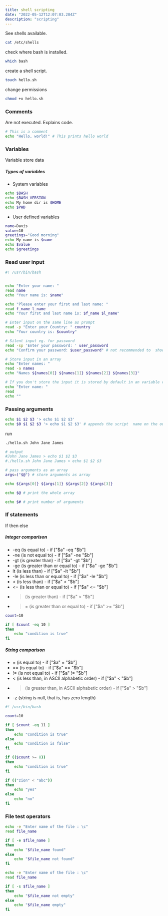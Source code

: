 ```yaml
---
title: shell scripting
date: "2022-05-12T12:07:03.284Z"
description: "scripting"
---
```



See shells available.

```bash
cat /etc/shells
```

check where bash is installed.

```bash
which bash
```

create a shell script.

```bash
touch hello.sh
```

change permissions

```bash
chmod +x hello.sh
```

### Comments

Are not executed.
Explains code.

```bash
# This is a comment
echo "Hello, world!" # This prints hello world
```

### Variables

Variable store data

##### Types of variables
+ System variables

```bash
echo $BASH
echo $BASH_VERSION
echo My home dir is $HOME
echo $PWD
```

+ User defined variables

```bash
name=Davis
value=10
greetings="Good morning"
echo My name is $name
echo $value
echo $greetings
```

### Read user input

```bash
#! /usr/bin/bash


echo "Enter your name: "
read name
echo "Your name is: $name"

echo "Please enter your first and last name: "
read f_name l_name
echo "Your first and last name is: $f_name $l_name" 

# Enter input on the same line as prompt
read -p "Enter your Country: " country
echo "Your country is: $country"

# Silent input eg. for password
read -sp 'Enter your password: ' user_password
echo "Confirm your password: $user_password" # not recommended to  show password

# Store input in an array
echo "Enter names: "
read -a names
echo "Names ${names[0]} ${names[1]} ${names[2]} ${names[3]}"

# If you don't store the input it is stored by default in an variable called $REPLY
echo "Enter name: "
read
echo ""
```

### Passing arguments

```bash
echo $1 $2 $3 '> echo $1 $2 $3'
echo $0 $1 $2 $3 '> echo $1 $2 $3' # appends the script  name on the output
```

run 

```bash
./hello.sh John Jane James

# output
#John Jane James > echo $1 $2 $3
#./hello.sh John Jane James > echo $1 $2 $3
```

```bash
# pass arguments as an array
args=("$@") # store arguments as array

echo ${args[0]} ${args[1]} ${args[2]} ${args[3]}

echo $@ # print the whole array

echo $# # print number of arguments
```

### If statements

If then else

##### Integer comparison
+ -eq (is equal to) - if ["$a" -eq "$b"]
+ -ne (is not equal to) - if ["$a" -ne "$b"]
+ -gt (is greater than) - if ["$a" -gt "$b"]
+ -ge (is greater than or equal to) - if ["$a" -ge "$b"]
+ lt (is less than) - if ["$a" -lt "$b"]
+ -le (is less than or equal to) - if ["$a" -le "$b"]
+ < (is less than) - if ["$a" < "$b"]
+ <= (is less than or equal to) - if ["$a" <= "$b"]
+ > (is greater than) - if ["$a" > "$b"]
+ >= (is greater than or equal to) - if ["$a" >= "$b"]

```bash
count=10

if [ $count -eq 10 ]
then
    echo "condition is true"
fi
```

##### String comparison

+ = (is equal to) - if ["$a" = "$b"]
+ == (is equal to) - if ["$a" == "$b"]
+ != (is not equal to) - if ["$a" != "$b"]
+ < (is less than, in ASCII alphabetic order) - if ["$a" < "$b"]
+ >(is greater than, in ASCII alphabetic order) - if ["$a" > "$b"]
+ -z (string is null, that is, has zero length)

```bash
#! /usr/bin/bash

count=10

if [ $count -eq 11 ]
then
    echo "condition is true"
else
    echo "condition is false"
fi

if (($count >= 8))
then
    echo "condition is true"
fi

if (("zion" < "abc"))
then
    echo "yes"
else
    echo "no"
fi
```

### File test operators

```bash
echo -e "Enter name of the file : \c"
read file_name

if [ -e $file_name ]
then
    echo "$file_name found"
else
    echo "$file_name not found"
fi

echo -e "Enter name of the file : \c"
read file_name

if [ -s $file_name ]
then
    echo "$file_name not empty"
else
    echo "$file_name empty"
fi
```
